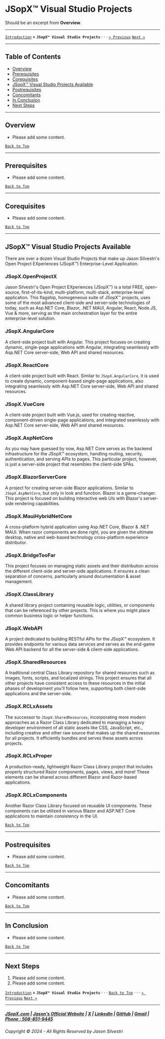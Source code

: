 # JSopX™ Visual Studio Projects 

Should be an excerpt from **Overview**. 

---

[`Introduction`](./Introduction.md) » **`JSopX™ Visual Studio Projects`**  · · · [`« Previous`](./JasonSilvestriOpenProjectExperiences.md) [`Next »`](./JSopxProjectsFamilies.md)

---

## Table of Contents

- [Overview](#overview)
- [Prerequisites](#prerequisites)
- [Corequisites](#corequisites)
- [JSopX™ Visual Studio Projects Available](#jsopx-visual-studio-projects-available)
- [Postrequisites](#postrequisites) 
- [Concomitants](#concomitants)
- [In Conclusion](#in-conclusion)
- [Next Steps](#next-steps)


---

## **Overview**  

- Please add some content. 


[`Back to Top`](#table-of-contents)

---

## **Prerequisites**  
- Please add some content. 

[`Back to Top`](#table-of-contents)

---

## **Corequisites**  

- Please add some content. 
 
[`Back to Top`](#table-of-contents)

---

## **JSopX™ Visual Studio Projects Available**  

There are over a dozen Visual Studio Projects that make up Jason Silvestri's Open Project EXperiences (JSopX™) Enterprise-Level Application.

### JSopX.OpenProjectX

Jason Silvestri's Open Project EXperiences (JSopX™) is a total FREE, open-source, first-of-its-kind, multi-platform, multi-stack, enterprise-level application. This flagship, homogeneous suite of JSopX™ projects, uses some of the most advanced client-side and server-side technologies of today, such as Asp.NET Core, Blazor, .NET MAUI, Angular, React, Node.JS, Vue & more, serving as the main orchestration layer for the entire enterprise-level solution.

### JSopX.AngularCore

A client-side project built with Angular. This project focuses on creating dynamic, single-page applications with Angular, integrating seamlessly with Asp.NET Core server-side, Web API and shared resources.

### JSopX.ReactCore

A client-side project built with React. Similar to `JSopX.AngularCore`, it is used to create dynamic, component-based single-page applications, also integrating seamlessly with Asp.NET Core server-side, Web API and shared resources.

### JSopX.VueCore

A client-side project built with Vue.js, used for creating reactive, component-driven single-page applications, and integrated seamlessly with Asp.NET Core server-side, Web API and shared resources.

### JSopX.AspNetCore

As you may have guessed by now, Asp.NET Core serves as the backend infrastructure for the JSopX™ ecosystem, handling routing, security, authentication, and serving APIs to pages. This particular project, however, is just a server-side project that resembles the client-side SPAs.

### JSopX.BlazorServerCore

A project for creating server-side Blazor applications. Similar to `JSopX.AspNetCore`, but only in look and function. Blazor is a game-changer. This project is focused on building interactive web UIs with Blazor's server-side rendering capabilities.

### JSopX.MauiHybridNetCore

A cross-platform hybrid application using Asp.NET Core, Blazor & .NET MAUI. When razor components are done right, you are given the ultimate desktop, native and web-based technology cross-platform experience distributor.

### JSopX.BridgeTooFar

This project focuses on managing static assets and their distribution across the different client-side and server-side applications. It ensures a clean separation of concerns, particularly around documentation & asset management.

### JSopX.ClassLibrary

A shared library project containing reusable logic, utilities, or components that can be referenced by other projects. This is where you might place common business logic or helper functions.

### JSopX.WebAPI

A project dedicated to building RESTful APIs for the JSopX™ ecosystem. It provides endpoints for various data services and serves as the end-game Web API backend for all  the server-side & client-side applications.

### JSopX.SharedResources

A traditional central Class Library repository for shared resources such as images, fonts, scripts, and localized strings. This project ensures that all other projects have consistent access to these resources in the initial phases of development you'll follow here, supporting both client-side applications and the server-side.

### JSopX.RCLxAssets

The successor to `JSopX.SharedResources`, incorporating more modern approaches as a Razor Class Library dedicated to managing a heavy developer environment of all static assets like CSS, JavaScript, etc., including creative and other raw source that makes up the shared resources for all projects. It efficiently bundles and serves these assets across projects.

### JSopX.RCLxProper

A production-ready, lightweight Razor Class Library project that includes properly structured Razor components, pages, views, and more! These elements can be shared across different Blazor and Razor-based applications.

### JSopX.RCLxComponents

Another Razor Class Library focused on reusable UI components. These components can be utilized in various Blazor and ASP.NET Core applications to maintain consistency in the UI.


[`Back to Top`](#table-of-contents) 

---

## **Postrequisites**  

- Please add some content. 

[`Back to Top`](#table-of-contents) 

---

## **Concomitants**  

- Please add some content. 

[`Back to Top`](#table-of-contents) 

---

## **In Conclusion**  

- Please add some content. 

[`Back to Top`](#table-of-contents) 

---

## **Next Steps**  

1. Please add some content. 
2. Please add some content.


[`Introduction`](./Introduction.md) » **`JSopX™ Visual Studio Projects`**  · · · [`Back to Top`](#table-of-contents) · · · [`« Previous`](./JasonSilvestriOpenProjectExperiences.md) [`Next »`](./JSopxProjectsFamilies.md)

---

##### [JSopX.com](https://www.jsopx.com/) | [Jason's Official Website](https://www.jsilvestri.com/) | [X](https://www.x.com/JasonSilvestri) | [LinkedIn](http://www.linkedin.com/in/JasonSilvestri) | [GitHub](https://github.com/JasonSilvestri) | [Gmail](mailto:therealjasonsilvestri@gmail.com) | [Phone : 508-851-9445](phoneto:508-851-9445)

###### Copyright © 2024 - All Rights Reserved by Jason Silvestri
